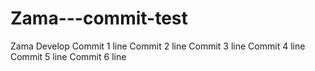 # Zama---commit-test
Zama Develop
Commit 1 line
Commit 2 line
Commit 3 line
Commit 4 line
Commit 5 line
Commit 6 line
